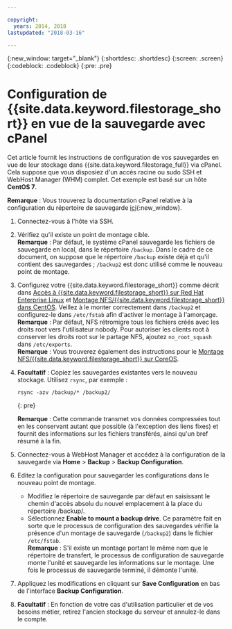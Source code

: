 ```yaml
---

copyright:
  years: 2014, 2018
lastupdated: "2018-03-16"

---
```

{:new_window: target="_blank"}
{:shortdesc: .shortdesc}
{:screen: .screen}
{:codeblock: .codeblock}
{:pre: .pre}
 
# Configuration de {{site.data.keyword.filestorage_short}} en vue de la sauvegarde avec cPanel

Cet article fournit les instructions de configuration de vos sauvegardes en vue de leur stockage dans {{site.data.keyword.filestorage_full}} via cPanel. Cela suppose que vous disposiez d'un accès racine ou sudo SSH et WebHost Manager (WHM) complet. Cet exemple est basé sur un hôte **CentOS 7**.

**Remarque** : Vous trouverez la documentation cPanel relative à la configuration du répertoire de sauvegarde [ici](https://docs.cpanel.net/display/68Docs/Backup+Configuration#BackupConfiguration-ConfigureBackupDirectory){:new_window}.

1. Connectez-vous à l'hôte via SSH.

2. Vérifiez qu'il existe un point de montage cible. <br />
   **Remarque** : Par défaut, le système cPanel sauvegarde les fichiers de sauvegarde en local, dans le répertoire `/backup`. Dans le cadre de ce document, on suppose que le répertoire `/backup` existe déjà et qu'il contient des sauvegardes ; `/backup2` est donc utilisé comme le nouveau point de montage. 
   
3. Configurez votre {{site.data.keyword.filestorage_short}} comme décrit dans [Accès à {{site.data.keyword.filestorage_short}} sur Red Hat Enterprise Linux](accessing-file-storage-linux.html) et [Montage NFS/{{site.data.keyword.filestorage_short}} dans CentOS](mounting-nsf-file-storage.html). Veillez à le monter correctement dans `/backup2` et configurez-le dans `/etc/fstab` afin d'activer le montage à l'amorçage. <br />
   **Remarque** : Par défaut, NFS rétromigre tous les fichiers créés avec les droits root vers l'utilisateur nobody. Pour autoriser les clients root à conserver les droits root sur le partage NFS, ajoutez `no_root_squash` dans `/etc/exports`. <br />
   **Remarque** : Vous trouverez également des instructions pour le [Montage NFS/{{site.data.keyword.filestorage_short}} sur CoreOS](mounting-storage-coreos.html). <br />

4. **Facultatif** : Copiez les sauvegardes existantes vers le nouveau stockage. Utilisez `rsync`, par exemple :
   ```
   rsync -azv /backup/* /backup2/
   ```
   {: pre}
    
    **Remarque** : Cette commande transmet vos données compressées tout en les conservant autant que possible (à l'exception des liens fixes) et fournit des informations sur les fichiers transférés, ainsi qu'un bref résumé à la fin.
    
5.  Connectez-vous à WebHost Manager et accédez à la configuration de la sauvegarde via **Home** > **Backup** > **Backup Configuration**.

6.  Editez la configuration pour sauvegarder les configurations dans le nouveau point de montage.  
    - Modifiez le répertoire de sauvegarde par défaut en saisissant le chemin d'accès absolu du nouvel emplacement à la place du répertoire /backup/. 
    - Sélectionnez **Enable to mount a backup drive**. Ce paramètre fait en sorte que le processus de configuration des sauvegardes vérifie la présence d'un montage de sauvegarde (`/backup2`) dans le fichier `/etc/fstab`. <br /> **Remarque** : S'il existe un montage portant le même nom que le répertoire de transfert, le processus de configuration de sauvegarde monte l'unité et sauvegarde les informations sur le montage.  Une fois le processus de sauvegarde terminé, il démonte l'unité.  

7. Appliquez les modifications en cliquant sur **Save Configuration** en bas de l'interface **Backup Configuration**.

8. **Facultatif** : En fonction de votre cas d'utilisation particulier et de vos besoins métier, retirez l'ancien stockage du serveur et annulez-le dans le compte. 
